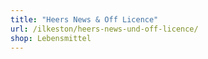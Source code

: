 ```yaml
---
title: "Heers News & Off Licence"
url: /ilkeston/heers-news-und-off-licence/
shop: Lebensmittel
---
```

